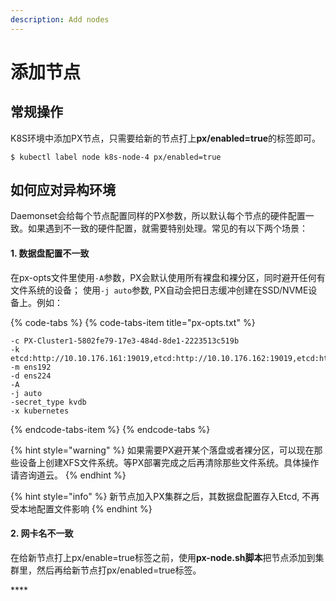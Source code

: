 ```yaml
---
description: Add nodes
---
```


# 添加节点

## 常规操作

K8S环境中添加PX节点，只需要给新的节点打上**px/enabled=true**的标签即可。

```text
$ kubectl label node k8s-node-4 px/enabled=true
```

## 如何应对异构环境

Daemonset会给每个节点配置同样的PX参数，所以默认每个节点的硬件配置一致。如果遇到不一致的硬件配置，就需要特别处理。常见的有以下两个场景：

#### 1. 数据盘配置不一致

在px-opts文件里使用`-A`参数，PX会默认使用所有裸盘和裸分区，同时避开任何有文件系统的设备； 使用`-j auto`参数, PX自动会把日志缓冲创建在SSD/NVME设备上。例如：

{% code-tabs %}
{% code-tabs-item title="px-opts.txt" %}
```text
-c PX-Cluster1-5802fe79-17e3-484d-8de1-2223513c519b
-k etcd:http://10.10.176.161:19019,etcd:http://10.10.176.162:19019,etcd:http://10.10.176.163:19019
-m ens192
-d ens224
-A
-j auto
-secret_type kvdb
-x kubernetes
```
{% endcode-tabs-item %}
{% endcode-tabs %}

{% hint style="warning" %}
如果需要PX避开某个落盘或者裸分区，可以现在那些设备上创建XFS文件系统。等PX部署完成之后再清除那些文件系统。具体操作请咨询道云。
{% endhint %}

{% hint style="info" %}
新节点加入PX集群之后，其数据盘配置存入Etcd, 不再受本地配置文件影响
{% endhint %}

#### 2. 网卡名不一致

在给新节点打上px/enable=true标签之前，使用**px-node.sh脚本**把节点添加到集群里，然后再给新节点打px/enabled=true标签。 

\*\*\*\*








